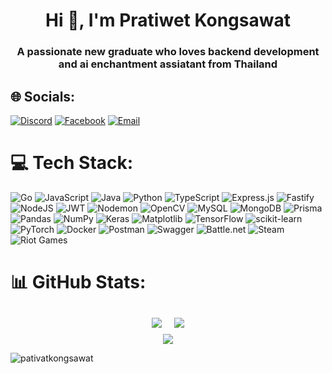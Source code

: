 <h1 align="center">Hi 👋, I'm Pratiwet Kongsawat</h1>
<h3 align="center">A passionate new graduate who loves backend development and ai enchantment assiatant from Thailand</h3>

## 🌐 Socials:


[![Discord](https://img.shields.io/badge/Discord-%237289DA.svg?logo=discord&logoColor=white)](https://discord.gg/CfrJZzNG)  [![Facebook](https://img.shields.io/badge/Facebook-%231877F2.svg?logo=Facebook&logoColor=white)](https://facebook.com/pativat.kongsa)  [![Email](https://img.shields.io/badge/Email-D14836?logo=gmail&logoColor=white)](mailto:pativat719@gmail.com)



# 💻 Tech Stack:
![Go](https://img.shields.io/badge/go-%2300ADD8.svg?style=for-the-badge&logo=go&logoColor=white) ![JavaScript](https://img.shields.io/badge/javascript-%23323330.svg?style=for-the-badge&logo=javascript&logoColor=%23F7DF1E) ![Java](https://img.shields.io/badge/java-%23ED8B00.svg?style=for-the-badge&logo=openjdk&logoColor=white) ![Python](https://img.shields.io/badge/python-3670A0?style=for-the-badge&logo=python&logoColor=ffdd54) ![TypeScript](https://img.shields.io/badge/typescript-%23007ACC.svg?style=for-the-badge&logo=typescript&logoColor=white) ![Express.js](https://img.shields.io/badge/express.js-%23404d59.svg?style=for-the-badge&logo=express&logoColor=%2361DAFB) ![Fastify](https://img.shields.io/badge/fastify-%23000000.svg?style=for-the-badge&logo=fastify&logoColor=white) ![NodeJS](https://img.shields.io/badge/node.js-6DA55F?style=for-the-badge&logo=node.js&logoColor=white) ![JWT](https://img.shields.io/badge/JWT-black?style=for-the-badge&logo=JSON%20web%20tokens) ![Nodemon](https://img.shields.io/badge/NODEMON-%23323330.svg?style=for-the-badge&logo=nodemon&logoColor=%BBDEAD) ![OpenCV](https://img.shields.io/badge/opencv-%23white.svg?style=for-the-badge&logo=opencv&logoColor=white) ![MySQL](https://img.shields.io/badge/mysql-4479A1.svg?style=for-the-badge&logo=mysql&logoColor=white) ![MongoDB](https://img.shields.io/badge/MongoDB-%234ea94b.svg?style=for-the-badge&logo=mongodb&logoColor=white) ![Prisma](https://img.shields.io/badge/Prisma-3982CE?style=for-the-badge&logo=Prisma&logoColor=white) ![Pandas](https://img.shields.io/badge/pandas-%23150458.svg?style=for-the-badge&logo=pandas&logoColor=white) ![NumPy](https://img.shields.io/badge/numpy-%23013243.svg?style=for-the-badge&logo=numpy&logoColor=white) ![Keras](https://img.shields.io/badge/Keras-%23D00000.svg?style=for-the-badge&logo=Keras&logoColor=white) ![Matplotlib](https://img.shields.io/badge/Matplotlib-%23ffffff.svg?style=for-the-badge&logo=Matplotlib&logoColor=black) ![TensorFlow](https://img.shields.io/badge/TensorFlow-%23FF6F00.svg?style=for-the-badge&logo=TensorFlow&logoColor=white) ![scikit-learn](https://img.shields.io/badge/scikit--learn-%23F7931E.svg?style=for-the-badge&logo=scikit-learn&logoColor=white) ![PyTorch](https://img.shields.io/badge/PyTorch-%23EE4C2C.svg?style=for-the-badge&logo=PyTorch&logoColor=white) ![Docker](https://img.shields.io/badge/docker-%230db7ed.svg?style=for-the-badge&logo=docker&logoColor=white) ![Postman](https://img.shields.io/badge/Postman-FF6C37?style=for-the-badge&logo=postman&logoColor=white) ![Swagger](https://img.shields.io/badge/-Swagger-%23Clojure?style=for-the-badge&logo=swagger&logoColor=white) ![Battle.net](https://img.shields.io/badge/battle.net-%2300AEFF.svg?style=for-the-badge&logo=battle.net&logoColor=white) ![Steam](https://img.shields.io/badge/steam-%23000000.svg?style=for-the-badge&logo=steam&logoColor=white) ![Riot Games](https://img.shields.io/badge/riotgames-D32936.svg?style=for-the-badge&logo=riotgames&logoColor=white)


# 📊 GitHub Stats:

<div align="center" style="display: flex; flex-wrap: wrap; justify-content: center;">
  <img style="margin: 10px;" src="https://github-readme-stats.vercel.app/api?username=pativatkongsawat&theme=default&hide_border=false&include_all_commits=false&count_private=false" />
  <img style="margin: 10px;" src="https://github-readme-stats.vercel.app/api/top-langs/?username=pativatkongsawat&layout=compact&theme=default&hide_border=false" />
</div>

<!-- Row 2: Streak Stats -->
<div align="center">
  <img src="https://nirzak-streak-stats.vercel.app/?user=pativatkongsawat&theme=default&hide_border=false" />
</div>




<p><img align="center" src="https://github-readme-stats.vercel.app/api/top-langs?username=pativatkongsawat&show_icons=true&locale=en&layout=compact" alt="pativatkongsawat" /></p>



